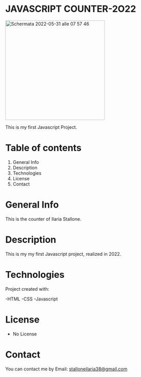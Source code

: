 # JAVASCRIPT COUNTER-2O22
<img width="310" alt="Schermata 2022-05-31 alle 07 57 46" src="https://user-images.githubusercontent.com/100319112/171105635-91251177-0123-4b68-8331-45fc094d3c57.png">

This is my first Javascript Project.


# Table of contents

1. General Info
2. Description
3. Technologies
4. License
5. Contact


# General Info

This is the counter of Ilaria Stallone.


# Description

This is my my first Javascript project, realized in 2022.

# Technologies

Project created with:

-HTML
-CSS
-Javascript

# License

- No License


# Contact

You can contact me by Email: stalloneilaria38@gmail.com
